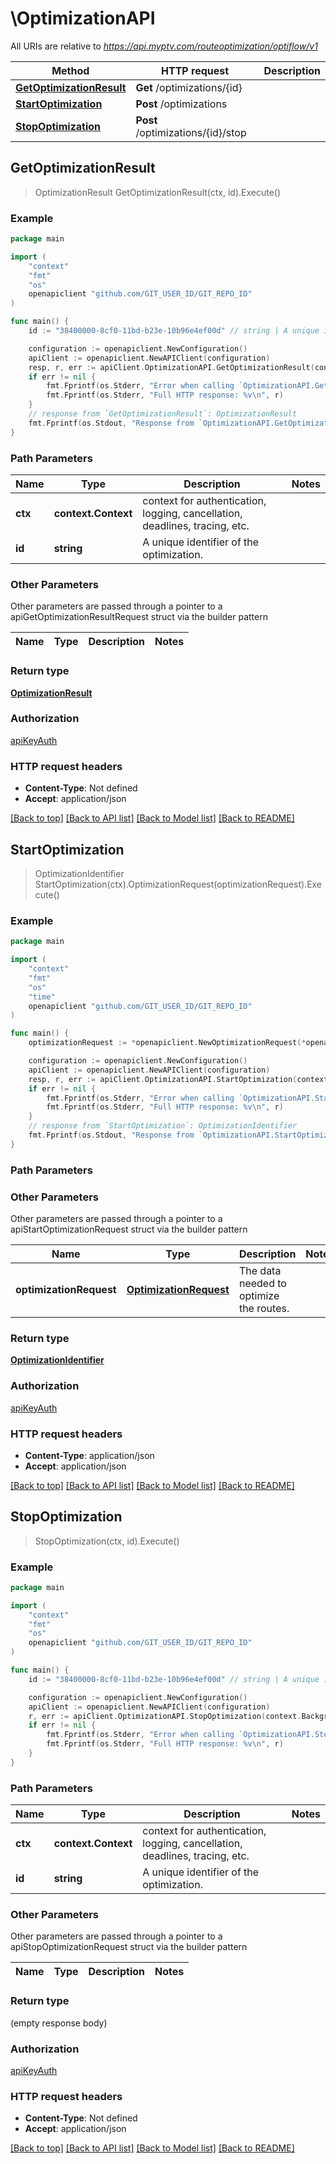 # \OptimizationAPI

All URIs are relative to *https://api.myptv.com/routeoptimization/optiflow/v1*

Method | HTTP request | Description
------------- | ------------- | -------------
[**GetOptimizationResult**](OptimizationAPI.md#GetOptimizationResult) | **Get** /optimizations/{id} | 
[**StartOptimization**](OptimizationAPI.md#StartOptimization) | **Post** /optimizations | 
[**StopOptimization**](OptimizationAPI.md#StopOptimization) | **Post** /optimizations/{id}/stop | 



## GetOptimizationResult

> OptimizationResult GetOptimizationResult(ctx, id).Execute()





### Example

```go
package main

import (
	"context"
	"fmt"
	"os"
	openapiclient "github.com/GIT_USER_ID/GIT_REPO_ID"
)

func main() {
	id := "38400000-8cf0-11bd-b23e-10b96e4ef00d" // string | A unique identifier of the optimization.

	configuration := openapiclient.NewConfiguration()
	apiClient := openapiclient.NewAPIClient(configuration)
	resp, r, err := apiClient.OptimizationAPI.GetOptimizationResult(context.Background(), id).Execute()
	if err != nil {
		fmt.Fprintf(os.Stderr, "Error when calling `OptimizationAPI.GetOptimizationResult``: %v\n", err)
		fmt.Fprintf(os.Stderr, "Full HTTP response: %v\n", r)
	}
	// response from `GetOptimizationResult`: OptimizationResult
	fmt.Fprintf(os.Stdout, "Response from `OptimizationAPI.GetOptimizationResult`: %v\n", resp)
}
```

### Path Parameters


Name | Type | Description  | Notes
------------- | ------------- | ------------- | -------------
**ctx** | **context.Context** | context for authentication, logging, cancellation, deadlines, tracing, etc.
**id** | **string** | A unique identifier of the optimization. | 

### Other Parameters

Other parameters are passed through a pointer to a apiGetOptimizationResultRequest struct via the builder pattern


Name | Type | Description  | Notes
------------- | ------------- | ------------- | -------------


### Return type

[**OptimizationResult**](OptimizationResult.md)

### Authorization

[apiKeyAuth](../README.md#apiKeyAuth)

### HTTP request headers

- **Content-Type**: Not defined
- **Accept**: application/json

[[Back to top]](#) [[Back to API list]](../README.md#documentation-for-api-endpoints)
[[Back to Model list]](../README.md#documentation-for-models)
[[Back to README]](../README.md)


## StartOptimization

> OptimizationIdentifier StartOptimization(ctx).OptimizationRequest(optimizationRequest).Execute()





### Example

```go
package main

import (
	"context"
	"fmt"
	"os"
    "time"
	openapiclient "github.com/GIT_USER_ID/GIT_REPO_ID"
)

func main() {
	optimizationRequest := *openapiclient.NewOptimizationRequest(*openapiclient.NewOptimizationSettings(int32(7200)), []openapiclient.Location{*openapiclient.NewLocation("LOCATION-123", float64(50.95136607213874), float64(3.8068358460359364))}, *openapiclient.NewOrders(), []openapiclient.Vehicle{*openapiclient.NewVehicle("VEHICLE-123", *openapiclient.NewVehicleStart(time.Now()), *openapiclient.NewVehicleEnd(time.Now()), *openapiclient.NewVehicleRouting("EUR_VAN"), *openapiclient.NewVehicleCosts(float64(40), float64(0.5)))}) // OptimizationRequest | The data needed to optimize the routes.

	configuration := openapiclient.NewConfiguration()
	apiClient := openapiclient.NewAPIClient(configuration)
	resp, r, err := apiClient.OptimizationAPI.StartOptimization(context.Background()).OptimizationRequest(optimizationRequest).Execute()
	if err != nil {
		fmt.Fprintf(os.Stderr, "Error when calling `OptimizationAPI.StartOptimization``: %v\n", err)
		fmt.Fprintf(os.Stderr, "Full HTTP response: %v\n", r)
	}
	// response from `StartOptimization`: OptimizationIdentifier
	fmt.Fprintf(os.Stdout, "Response from `OptimizationAPI.StartOptimization`: %v\n", resp)
}
```

### Path Parameters



### Other Parameters

Other parameters are passed through a pointer to a apiStartOptimizationRequest struct via the builder pattern


Name | Type | Description  | Notes
------------- | ------------- | ------------- | -------------
 **optimizationRequest** | [**OptimizationRequest**](OptimizationRequest.md) | The data needed to optimize the routes. | 

### Return type

[**OptimizationIdentifier**](OptimizationIdentifier.md)

### Authorization

[apiKeyAuth](../README.md#apiKeyAuth)

### HTTP request headers

- **Content-Type**: application/json
- **Accept**: application/json

[[Back to top]](#) [[Back to API list]](../README.md#documentation-for-api-endpoints)
[[Back to Model list]](../README.md#documentation-for-models)
[[Back to README]](../README.md)


## StopOptimization

> StopOptimization(ctx, id).Execute()





### Example

```go
package main

import (
	"context"
	"fmt"
	"os"
	openapiclient "github.com/GIT_USER_ID/GIT_REPO_ID"
)

func main() {
	id := "38400000-8cf0-11bd-b23e-10b96e4ef00d" // string | A unique identifier of the optimization.

	configuration := openapiclient.NewConfiguration()
	apiClient := openapiclient.NewAPIClient(configuration)
	r, err := apiClient.OptimizationAPI.StopOptimization(context.Background(), id).Execute()
	if err != nil {
		fmt.Fprintf(os.Stderr, "Error when calling `OptimizationAPI.StopOptimization``: %v\n", err)
		fmt.Fprintf(os.Stderr, "Full HTTP response: %v\n", r)
	}
}
```

### Path Parameters


Name | Type | Description  | Notes
------------- | ------------- | ------------- | -------------
**ctx** | **context.Context** | context for authentication, logging, cancellation, deadlines, tracing, etc.
**id** | **string** | A unique identifier of the optimization. | 

### Other Parameters

Other parameters are passed through a pointer to a apiStopOptimizationRequest struct via the builder pattern


Name | Type | Description  | Notes
------------- | ------------- | ------------- | -------------


### Return type

 (empty response body)

### Authorization

[apiKeyAuth](../README.md#apiKeyAuth)

### HTTP request headers

- **Content-Type**: Not defined
- **Accept**: application/json

[[Back to top]](#) [[Back to API list]](../README.md#documentation-for-api-endpoints)
[[Back to Model list]](../README.md#documentation-for-models)
[[Back to README]](../README.md)


